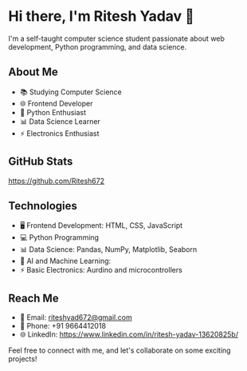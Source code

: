 # Hi there, I'm Ritesh Yadav 👋

I'm a self-taught computer science student passionate about web development, Python programming, and data science.

## About Me

- 📚 Studying Computer Science
- 🌐 Frontend Developer
- 🐍 Python Enthusiast
- 📊 Data Science Learner
- ⚡️ Electronics Enthusiast

## GitHub Stats

https://github.com/Ritesh672

## Technologies

- 🖥️ Frontend Development: HTML, CSS, JavaScript
- 💻 Python Programming
- 📊 Data Science: Pandas, NumPy, Matplotlib, Seaborn
- 🤖 AI and Machine Learning: 
- ⚡ Basic Electronics: Aurdino and microcontrollers

## Reach Me

- 📧 Email: riteshyad672@gmail.com
- 📱 Phone: +91 9664412018
- 🌐 LinkedIn: https://www.linkedin.com/in/ritesh-yadav-13620825b/


Feel free to connect with me, and let's collaborate on some exciting projects!



